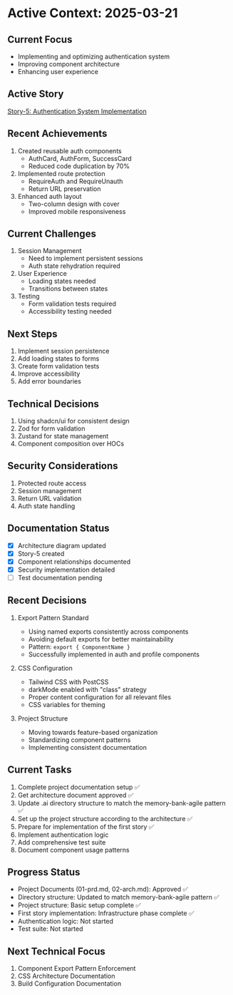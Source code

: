 # Active Context: 2025-03-21

## Current Focus

- Implementing and optimizing authentication system
- Improving component architecture
- Enhancing user experience

## Active Story

[Story-5: Authentication System Implementation](../stories/story-5-auth-system.story.md)

## Recent Achievements

1. Created reusable auth components
   - AuthCard, AuthForm, SuccessCard
   - Reduced code duplication by 70%
2. Implemented route protection
   - RequireAuth and RequireUnauth
   - Return URL preservation
3. Enhanced auth layout
   - Two-column design with cover
   - Improved mobile responsiveness

## Current Challenges

1. Session Management
   - Need to implement persistent sessions
   - Auth state rehydration required
2. User Experience
   - Loading states needed
   - Transitions between states
3. Testing
   - Form validation tests required
   - Accessibility testing needed

## Next Steps

1. Implement session persistence
2. Add loading states to forms
3. Create form validation tests
4. Improve accessibility
5. Add error boundaries

## Technical Decisions

1. Using shadcn/ui for consistent design
2. Zod for form validation
3. Zustand for state management
4. Component composition over HOCs

## Security Considerations

1. Protected route access
2. Session management
3. Return URL validation
4. Auth state handling

## Documentation Status

- [x] Architecture diagram updated
- [x] Story-5 created
- [x] Component relationships documented
- [x] Security implementation detailed
- [ ] Test documentation pending

## Recent Decisions

1. Export Pattern Standard

   - Using named exports consistently across components
   - Avoiding default exports for better maintainability
   - Pattern: `export { ComponentName }`
   - Successfully implemented in auth and profile components

2. CSS Configuration

   - Tailwind CSS with PostCSS
   - darkMode enabled with "class" strategy
   - Proper content configuration for all relevant files
   - CSS variables for theming

3. Project Structure
   - Moving towards feature-based organization
   - Standardizing component patterns
   - Implementing consistent documentation

## Current Tasks

1. Complete project documentation setup ✅
2. Get architecture document approved ✅
3. Update .ai directory structure to match the memory-bank-agile pattern ✅
4. Set up the project structure according to the architecture ✅
5. Prepare for implementation of the first story ✅
6. Implement authentication logic
7. Add comprehensive test suite
8. Document component usage patterns

## Progress Status

- Project Documents (01-prd.md, 02-arch.md): Approved ✅
- Directory structure: Updated to match memory-bank-agile pattern ✅
- Project structure: Basic setup complete ✅
- First story implementation: Infrastructure phase complete ✅
- Authentication logic: Not started
- Test suite: Not started

## Next Technical Focus

1. Component Export Pattern Enforcement
2. CSS Architecture Documentation
3. Build Configuration Documentation
